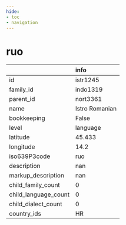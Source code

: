 ```yaml
---
hide:
- toc
- navigation
---
```

# ruo
|                      | info           |
|:---------------------|:---------------|
| id                   | istr1245       |
| family_id            | indo1319       |
| parent_id            | nort3361       |
| name                 | Istro Romanian |
| bookkeeping          | False          |
| level                | language       |
| latitude             | 45.433         |
| longitude            | 14.2           |
| iso639P3code         | ruo            |
| description          | nan            |
| markup_description   | nan            |
| child_family_count   | 0              |
| child_language_count | 0              |
| child_dialect_count  | 0              |
| country_ids          | HR             |